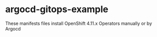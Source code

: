 # argocd-gitops-example

These manifests files install OpenShift 4.11.x Operators manually or by Argocd
